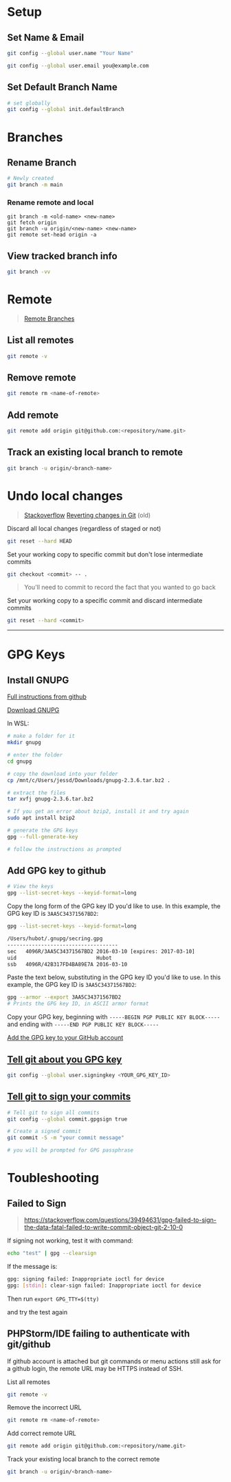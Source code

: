 # Setup

## Set Name & Email
```bash
git config --global user.name "Your Name"

git config --global user.email you@example.com
```

## Set Default Branch Name
```bash
# set globally 
git config --global init.defaultBranch
```



# Branches 

## Rename Branch
```bash
# Newly created 
git branch -m main
```

### Rename remote and local
```
git branch -m <old-name> <new-name>
git fetch origin
git branch -u origin/<new-name> <new-name>
git remote set-head origin -a
```

## View tracked branch info
```bash
git branch -vv
```


# Remote
> [Remote Branches](https://git-scm.com/book/it/v2/Git-Branching-Remote-Branches)


## List all remotes
```bash
git remote -v
```

## Remove remote
```bash
git remote rm <name-of-remote>
```

## Add remote
```bash
git remote add origin git@github.com:<repository/name.git>
```

## Track an existing local branch to remote
```bash
git branch -u origin/<branch-name>
```

# Undo local changes
> [Stackoverflow](https://stackoverflow.com/a/21697484)
> [Reverting changes in Git](https://www.szakmeister.net/blog/2011/oct/12/reverting-changes-git/) (old)

Discard all local changes (regardless of staged or not)
```bash
git reset --hard HEAD
```

Set your working copy to specific commit but don't lose intermediate commits
```bash
git checkout <commit> -- .
```
>  You'll need to commit to record the fact that you wanted to go back


Set your working copy to a specific commit and discard intermediate commits
```bash
git reset --hard <commit>
```




---

# GPG Keys

## Install GNUPG
[Full instructions from github](https://docs.github.com/en/authentication/managing-commit-signature-verification/generating-a-new-gpg-key)

[Download GNUPG](https://www.gnupg.org/download/index.html)

In WSL: 
```bash
# make a folder for it 
mkdir gnupg

# enter the folder
cd gnupg

# copy the download into your folder
cp /mnt/c/Users/jessd/Downloads/gnupg-2.3.6.tar.bz2 .

# extract the files
tar xvfj gnupg-2.3.6.tar.bz2

# If you get an error about bzip2, install it and try again
sudo apt install bzip2

# generate the GPG keys 
gpg --full-generate-key

# follow the instructions as prompted
```

## Add GPG key to github
```bash
# View the keys 
gpg --list-secret-keys --keyid-format=long
```

Copy the long form of the GPG key ID you'd like to use. 
In this example, the GPG key ID is `3AA5C34371567BD2`:
```bash
gpg --list-secret-keys --keyid-format=long

/Users/hubot/.gnupg/secring.gpg
------------------------------------
sec   4096R/3AA5C34371567BD2 2016-03-10 [expires: 2017-03-10]
uid                          Hubot 
ssb   4096R/42B317FD4BA89E7A 2016-03-10
```

Paste the text below, substituting in the GPG key ID you'd like to use. 
In this example, the GPG key ID is `3AA5C34371567BD2`:
```bash
gpg --armor --export 3AA5C34371567BD2
# Prints the GPG key ID, in ASCII armor format
```

Copy your GPG key, beginning with `-----BEGIN PGP PUBLIC KEY BLOCK-----` and ending with `-----END PGP PUBLIC KEY BLOCK-----`

[Add the GPG key to your GitHub account](https://docs.github.com/en/articles/adding-a-new-gpg-key-to-your-github-account)


## [Tell git about you GPG key](https://docs.github.com/en/authentication/managing-commit-signature-verification/telling-git-about-your-signing-key)
```bash
git config --global user.signingkey <YOUR_GPG_KEY_ID>
```

## [Tell git to sign your commits](https://docs.github.com/en/authentication/managing-commit-signature-verification/signing-commits)
```bash
# Tell git to sign all commits 
git config --global commit.gpgsign true

# Create a signed commit
git commit -S -m "your commit message"

# you will be prompted for GPG passphrase
```

# Toubleshooting

## Failed to Sign
> https://stackoverflow.com/questions/39494631/gpg-failed-to-sign-the-data-fatal-failed-to-write-commit-object-git-2-10-0

If signing not working, test it with command:

```bash
echo "test" | gpg --clearsign
```

If the message is:
```bash 
gpg: signing failed: Inappropriate ioctl for device
gpg: [stdin]: clear-sign failed: Inappropriate ioctl for device
```

Then run `export GPG_TTY=$(tty)`

and try the test again

## PHPStorm/IDE failing to authenticate with git/github
If github account is attached but git commands or menu actions still ask for a github login, the remote URL may be HTTPS instead of SSH.

List all remotes
```bash
git remote -v
```

Remove the incorrect URL
```bash
git remote rm <name-of-remote>
```

Add correct remote URL
```bash
git remote add origin git@github.com:<repository/name.git>
```

Track your existing local branch to the correct remote
```bash
git branch -u origin/<branch-name>
```
